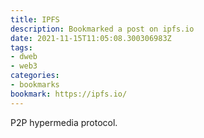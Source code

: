 ```yaml
---
title: IPFS
description: Bookmarked a post on ipfs.io
date: 2021-11-15T11:05:08.300306983Z
tags:
- dweb
- web3
categories:
- bookmarks
bookmark: https://ipfs.io/
---
```


P2P hypermedia protocol.
